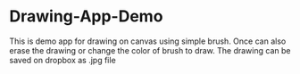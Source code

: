# Drawing-App-Demo
This is demo app for drawing on canvas using simple brush. Once can also erase the drawing or change the color of brush to draw. 
The drawing can be saved on dropbox as .jpg file  
